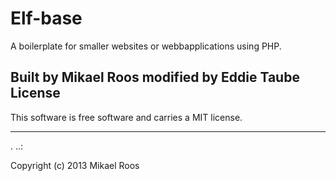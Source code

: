 Elf-base
==================
 
A boilerplate for smaller websites or webbapplications using PHP.
 
Built by Mikael Roos modified by Eddie Taube
License 
------------------
 
This software is free software and carries a MIT license.
 
 
------------------
 .
..:
 
Copyright (c) 2013 Mikael Roos